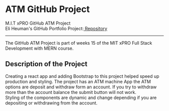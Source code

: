 # ATM GitHub Project
M.I.T xPRO GitHub ATM Project<br>
Eli Heuman's GitHub Portfolio Project:<a href="https://github.com/EliHeuman/atm"> Repository</a><br>
___

The GitHub ATM Project is part of weeks 15 of the MIT xPRO Full Stack Development with MERN course.

## Description of the Project 
Creating a react app and adding Bootstrap to this project helped speed up production and styling. The project has an ATM machine App the ATM options are deposit and withdraw form an account. If you try to withdraw more than the account balance the submit button will not work.<br>
Styling of the components are dynamic and change depending if you are depositing or withdrawing from the account. 

